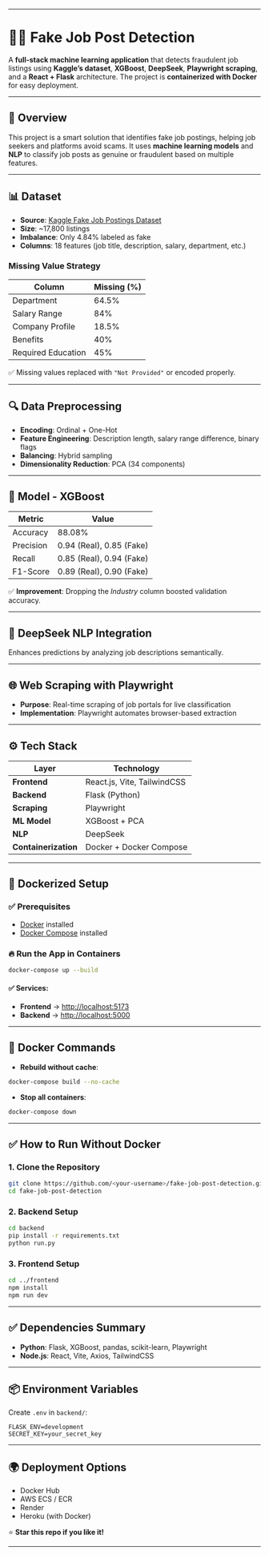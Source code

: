 
---

# 🕵️‍♂️ Fake Job Post Detection

A **full-stack machine learning application** that detects fraudulent job listings using **Kaggle’s dataset**, **XGBoost**, **DeepSeek**, **Playwright scraping**, and a **React + Flask** architecture. The project is **containerized with Docker** for easy deployment.

---

## 📌 Overview

This project is a smart solution that identifies fake job postings, helping job seekers and platforms avoid scams. It uses **machine learning models** and **NLP** to classify job posts as genuine or fraudulent based on multiple features.

---

## 📊 Dataset

* **Source**: [Kaggle Fake Job Postings Dataset](https://www.kaggle.com/datasets/shivamb/real-or-fake-fake-jobposting-prediction)
* **Size**: \~17,800 listings
* **Imbalance**: Only 4.84% labeled as fake
* **Columns**: 18 features (job title, description, salary, department, etc.)

### Missing Value Strategy

| Column             | Missing (%) |
| ------------------ | ----------- |
| Department         | 64.5%       |
| Salary Range       | 84%         |
| Company Profile    | 18.5%       |
| Benefits           | 40%         |
| Required Education | 45%         |

✅ Missing values replaced with `"Not Provided"` or encoded properly.

---

## 🔍 Data Preprocessing

* **Encoding**: Ordinal + One-Hot
* **Feature Engineering**: Description length, salary range difference, binary flags
* **Balancing**: Hybrid sampling
* **Dimensionality Reduction**: PCA (34 components)

---

## 🤖 Model - XGBoost

| Metric    | Value                    |
| --------- | ------------------------ |
| Accuracy  | 88.08%                   |
| Precision | 0.94 (Real), 0.85 (Fake) |
| Recall    | 0.85 (Real), 0.94 (Fake) |
| F1-Score  | 0.89 (Real), 0.90 (Fake) |

✅ **Improvement**: Dropping the *Industry* column boosted validation accuracy.

---

## 🧠 DeepSeek NLP Integration

Enhances predictions by analyzing job descriptions semantically.

---

## 🌐 Web Scraping with Playwright

* **Purpose**: Real-time scraping of job portals for live classification
* **Implementation**: Playwright automates browser-based extraction

---

## ⚙️ Tech Stack

| Layer                | Technology                  |
| -------------------- | --------------------------- |
| **Frontend**         | React.js, Vite, TailwindCSS |
| **Backend**          | Flask (Python)              |
| **Scraping**         | Playwright                  |
| **ML Model**         | XGBoost + PCA               |
| **NLP**              | DeepSeek                    |
| **Containerization** | Docker + Docker Compose     |

---

## 🐳 Dockerized Setup

### ✅ Prerequisites

* [Docker](https://www.docker.com/get-started) installed
* [Docker Compose](https://docs.docker.com/compose/) installed

### 🔥 Run the App in Containers

```bash
docker-compose up --build
```

#### ✅ Services:

* **Frontend** → [http://localhost:5173](http://localhost:5173)
* **Backend** → [http://localhost:5000](http://localhost:5000)

---

## 🐳 Docker Commands

* **Rebuild without cache**:

```bash
docker-compose build --no-cache
```

* **Stop all containers**:

```bash
docker-compose down
```

---

## ✅ How to Run Without Docker

### 1. Clone the Repository

```bash
git clone https://github.com/<your-username>/fake-job-post-detection.git
cd fake-job-post-detection
```

### 2. Backend Setup

```bash
cd backend
pip install -r requirements.txt
python run.py
```

### 3. Frontend Setup

```bash
cd ../frontend
npm install
npm run dev
```

---

## ✅ Dependencies Summary

* **Python**: Flask, XGBoost, pandas, scikit-learn, Playwright
* **Node.js**: React, Vite, Axios, TailwindCSS

---

## 📦 Environment Variables

Create `.env` in `backend/`:

```
FLASK_ENV=development
SECRET_KEY=your_secret_key
```

---

## 🌍 Deployment Options

* Docker Hub
* AWS ECS / ECR
* Render
* Heroku (with Docker)



⭐ **Star this repo if you like it!**

---

